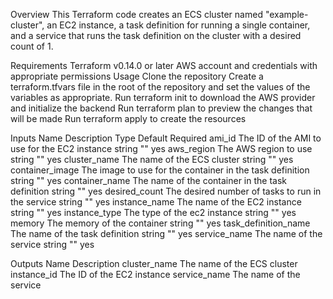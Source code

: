Overview
This Terraform code creates an ECS cluster named "example-cluster", an EC2 instance, a task definition for running a single container, and a service that runs the task definition on the cluster with a desired count of 1.

Requirements
Terraform v0.14.0 or later
AWS account and credentials with appropriate permissions
Usage
Clone the repository
Create a terraform.tfvars file in the root of the repository and set the values of the variables as appropriate.
Run terraform init to download the AWS provider and initialize the backend
Run terraform plan to preview the changes that will be made
Run terraform apply to create the resources

Inputs
Name	Description	Type	Default	Required
ami_id	The ID of the AMI to use for the EC2 instance	string	""	yes
aws_region	The AWS region to use	string	""	yes
cluster_name	The name of the ECS cluster	string	""	yes
container_image	The image to use for the container in the task definition	string	""	yes
container_name	The name of the container in the task definition	string	""	yes
desired_count	The desired number of tasks to run in the service	string	""	yes
instance_name	The name of the EC2 instance	string	""	yes
instance_type	The type of the ec2 instance	string	""	yes
memory	The memory of the container	string	""	yes
task_definition_name	The name of the task definition	string	""	yes
service_name	The name of the service	string	""	yes

Outputs
Name	Description
cluster_name	The name of the ECS cluster
instance_id	The ID of the EC2 instance
service_name	The name of the service
